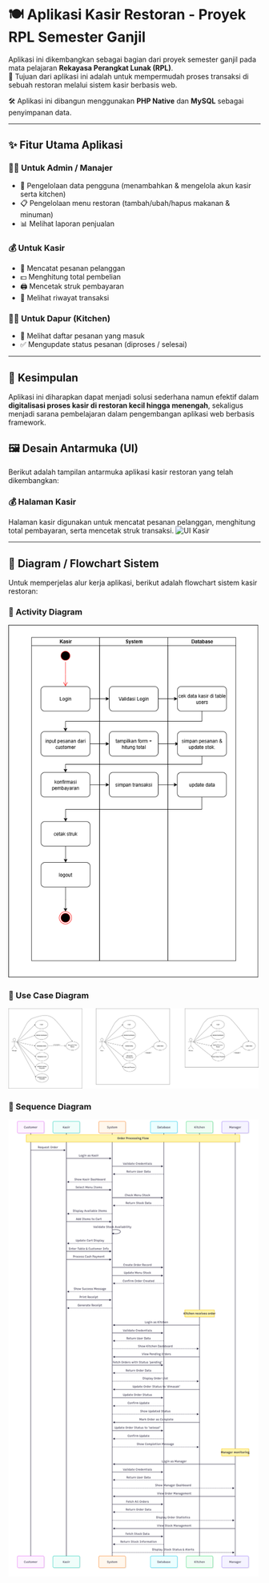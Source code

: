 <h1>🍽️ Aplikasi Kasir Restoran - Proyek RPL Semester Ganjil</h1>

Aplikasi ini dikembangkan sebagai bagian dari proyek semester ganjil pada mata pelajaran **Rekayasa Perangkat Lunak (RPL)**.  
🎯 Tujuan dari aplikasi ini adalah untuk mempermudah proses transaksi di sebuah restoran melalui sistem kasir berbasis web.  

🛠️ Aplikasi ini dibangun menggunakan **PHP Native** dan **MySQL** sebagai penyimpanan data.  

---

## ✨ Fitur Utama Aplikasi

### 👨‍💼 Untuk Admin / Manajer
- 👤 Pengelolaan data pengguna (menambahkan & mengelola akun kasir serta kitchen)  
- 📋 Pengelolaan menu restoran (tambah/ubah/hapus makanan & minuman)  
- 📊 Melihat laporan penjualan  

### 💰 Untuk Kasir
- 📝 Mencatat pesanan pelanggan  
- 💵 Menghitung total pembelian  
- 🖨️ Mencetak struk pembayaran  
- 📂 Melihat riwayat transaksi  

### 👨‍🍳 Untuk Dapur (Kitchen)
- 🍲 Melihat daftar pesanan yang masuk  
- ✅ Mengupdate status pesanan (diproses / selesai)  

---

## 🎯 Kesimpulan
Aplikasi ini diharapkan dapat menjadi solusi sederhana namun efektif dalam **digitalisasi proses kasir di restoran kecil hingga menengah**, sekaligus menjadi sarana pembelajaran dalam pengembangan aplikasi web berbasis framework.

## 🖼️ Desain Antarmuka (UI)

Berikut adalah tampilan antarmuka aplikasi kasir restoran yang telah dikembangkan:

### 💰 Halaman Kasir
Halaman kasir digunakan untuk mencatat pesanan pelanggan, menghitung total pembayaran, serta mencetak struk transaksi.
![UI Kasir](./assets/ui-kasir.png)

---

## 🔄 Diagram / Flowchart Sistem

Untuk memperjelas alur kerja aplikasi, berikut adalah flowchart sistem kasir restoran:

### 📌 Activity Diagram 
<img src="./diagram/actvity.png" alt="Activity Diagram" width="500"/>

### 📌 Use Case Diagram
<img src="./diagram/usecase.png" alt="Use Case Diagram" width="500"/>

### 📌 Sequence Diagram
<img src="./diagram/sequence.png" alt="Sequence Diagram" width="500"/>


